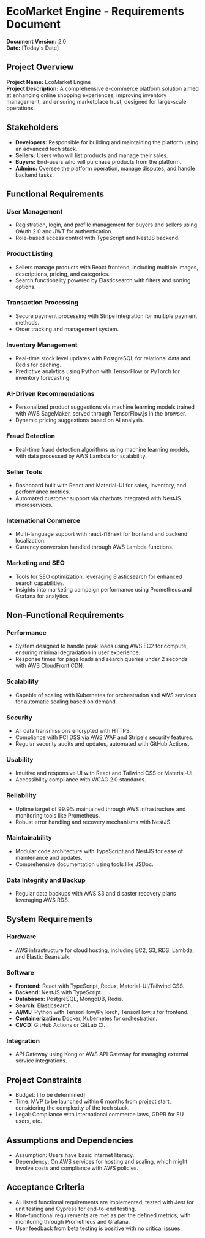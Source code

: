 # EcoMarket Engine - Requirements Document

**Document Version:** 2.0  
**Date:** [Today's Date]

## Project Overview

**Project Name:** EcoMarket Engine  
**Project Description:** A comprehensive e-commerce platform solution aimed at enhancing online shopping experiences, improving inventory management, and ensuring marketplace trust, designed for large-scale operations.

## Stakeholders

- **Developers:** Responsible for building and maintaining the platform using an advanced tech stack.
- **Sellers:** Users who will list products and manage their sales.
- **Buyers:** End-users who will purchase products from the platform.
- **Admins:** Oversee the platform operation, manage disputes, and handle backend tasks.

## Functional Requirements

### User Management
- Registration, login, and profile management for buyers and sellers using OAuth 2.0 and JWT for authentication.
- Role-based access control with TypeScript and NestJS backend.

### Product Listing
- Sellers manage products with React frontend, including multiple images, descriptions, pricing, and categories.
- Search functionality powered by Elasticsearch with filters and sorting options.

### Transaction Processing
- Secure payment processing with Stripe integration for multiple payment methods.
- Order tracking and management system.

### Inventory Management
- Real-time stock level updates with PostgreSQL for relational data and Redis for caching.
- Predictive analytics using Python with TensorFlow or PyTorch for inventory forecasting.

### AI-Driven Recommendations
- Personalized product suggestions via machine learning models trained with AWS SageMaker, served through TensorFlow.js in the browser.
- Dynamic pricing suggestions based on AI analysis.

### Fraud Detection
- Real-time fraud detection algorithms using machine learning models, with data processed by AWS Lambda for scalability.

### Seller Tools
- Dashboard built with React and Material-UI for sales, inventory, and performance metrics.
- Automated customer support via chatbots integrated with NestJS microservices.

### International Commerce
- Multi-language support with react-i18next for frontend and backend localization.
- Currency conversion handled through AWS Lambda functions.

### Marketing and SEO
- Tools for SEO optimization, leveraging Elasticsearch for enhanced search capabilities.
- Insights into marketing campaign performance using Prometheus and Grafana for analytics.

## Non-Functional Requirements

### Performance
- System designed to handle peak loads using AWS EC2 for compute, ensuring minimal degradation in user experience.
- Response times for page loads and search queries under 2 seconds with AWS CloudFront CDN.

### Scalability
- Capable of scaling with Kubernetes for orchestration and AWS services for automatic scaling based on demand.

### Security
- All data transmissions encrypted with HTTPS. 
- Compliance with PCI DSS via AWS WAF and Stripe's security features.
- Regular security audits and updates, automated with GitHub Actions.

### Usability
- Intuitive and responsive UI with React and Tailwind CSS or Material-UI.
- Accessibility compliance with WCAG 2.0 standards.

### Reliability
- Uptime target of 99.9% maintained through AWS infrastructure and monitoring tools like Prometheus.
- Robust error handling and recovery mechanisms with NestJS.

### Maintainability
- Modular code architecture with TypeScript and NestJS for ease of maintenance and updates.
- Comprehensive documentation using tools like JSDoc.

### Data Integrity and Backup
- Regular data backups with AWS S3 and disaster recovery plans leveraging AWS RDS.

## System Requirements

### Hardware
- AWS infrastructure for cloud hosting, including EC2, S3, RDS, Lambda, and Elastic Beanstalk.

### Software
- **Frontend:** React with TypeScript, Redux, Material-UI/Tailwind CSS.
- **Backend:** NestJS with TypeScript.
- **Databases:** PostgreSQL, MongoDB, Redis.
- **Search:** Elasticsearch.
- **AI/ML:** Python with TensorFlow/PyTorch, TensorFlow.js for frontend.
- **Containerization:** Docker, Kubernetes for orchestration.
- **CI/CD:** GitHub Actions or GitLab CI.

### Integration
- API Gateway using Kong or AWS API Gateway for managing external service integrations.

## Project Constraints

- Budget: [To be determined]
- Time: MVP to be launched within 6 months from project start, considering the complexity of the tech stack.
- Legal: Compliance with international commerce laws, GDPR for EU users, etc.

## Assumptions and Dependencies

- Assumption: Users have basic internet literacy.
- Dependency: On AWS services for hosting and scaling, which might involve costs and compliance with AWS policies.

## Acceptance Criteria

- All listed functional requirements are implemented, tested with Jest for unit testing and Cypress for end-to-end testing.
- Non-functional requirements are met as per the defined metrics, with monitoring through Prometheus and Grafana.
- User feedback from beta testing is positive with no critical issues.
